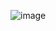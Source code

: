![image](https://user-images.githubusercontent.com/16625943/224782569-2d7b234f-3d18-46f4-bfb0-ca0bb696aa09.png)
